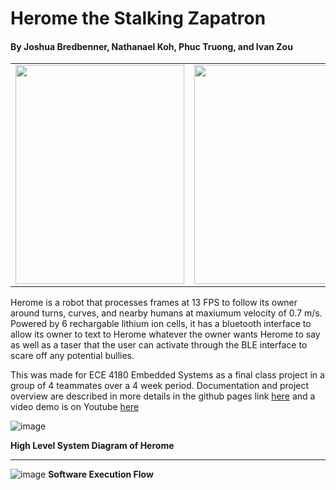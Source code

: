 # Herome the Stalking Zapatron
#### By Joshua Bredbenner, Nathanael Koh, Phuc Truong, and Ivan Zou

<table>

  <tr>
    <td><img src="https://user-images.githubusercontent.com/55326650/168667215-a58d9604-8742-402e-b3b8-f195b5be2c0f.png" width=270 height=350></td>
    <td><img src="https://github.gatech.edu/storage/user/36924/files/f3635698-ef15-46a8-bdad-d2ec784cee50" width=270 height=350></td>
    <td><img src="https://user-images.githubusercontent.com/55326650/168667277-56c84514-dd85-4c6c-be3f-9858c1f36537.png" width=400 height=350></td>
  </tr>
 </table>

Herome is a robot that processes frames at 13 FPS to follow its owner around turns, curves, and nearby humans at maxiumum velocity of 0.7 m/s. Powered by 6 rechargable lithium ion cells, it has a bluetooth interface to allow its owner to text to Herome whatever the owner wants Herome to say as well as a taser that the user can activate through the BLE interface to scare off any potential bullies.

This was made for ECE 4180 Embedded Systems as a final class project in a group of 4 teammates over a 4 week period. Documentation and project overview are described in more details in the github pages link [here](https://github.gatech.edu/pages/nkoh8/ECE4180_FinalProject/) and a video demo is on Youtube [here](https://youtu.be/coP1mWwhwus)

![image](https://user-images.githubusercontent.com/55326650/168669369-da239fb7-7a09-4e73-94e7-9dda43287fdd.png)

**High Level System Diagram of Herome**

---

![image](https://user-images.githubusercontent.com/55326650/168669741-b74ef6af-64f2-4de9-b500-d526062cb116.png)
**Software Execution Flow**

